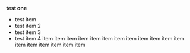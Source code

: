 **test one**

* test item
* test item 2
* test item 3
* test item 4
item
item
item
item
item
item
item
item
item
item
item
item
item
item
item
item
item
item
